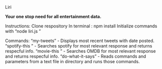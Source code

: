 Liri

<strong>Your one stop need for all entertainment data.</strong>

Instructions:
Clone respository
In terminal : npm install
Initialize commands with “node liri.js ”

Commands:
	“my-tweets” - Displays most recent tweets with date posted.
	“spotify-this <song-name>” - Searches spotify for most relevant response and returns respecful info.
	“movie-this <movie-name>” - Searches OMDB for most relevant response and returns respecful info.
	“do-what-it-says” - Reads commands and parameters from a text file in directory and runs those commands.

